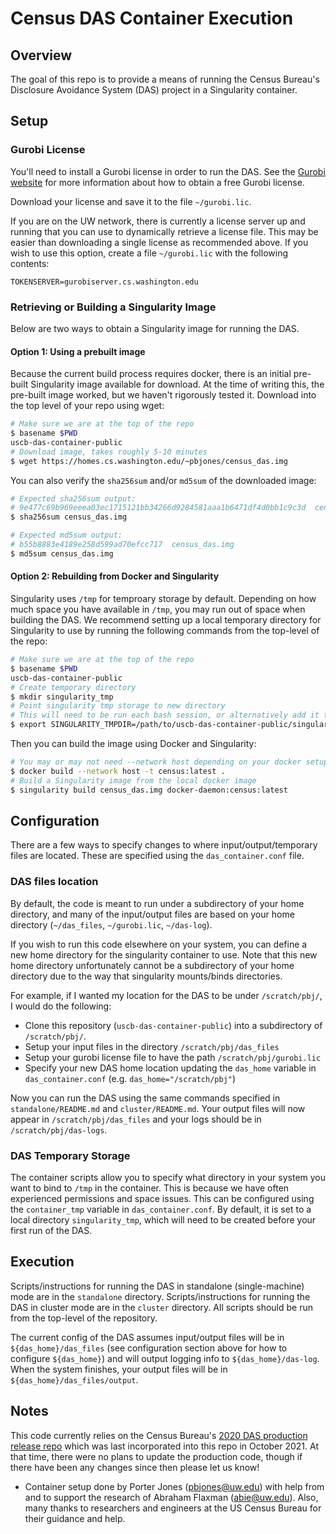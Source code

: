 # Census DAS Container Execution
## Overview
The goal of this repo is to provide a means of running the Census Bureau's Disclosure Avoidance System (DAS) project in a Singularity container.

## Setup
### Gurobi License
You'll need to install a Gurobi license in order to run the DAS. See the [Gurobi website](https://www.gurobi.com/downloads/) for more information about how to obtain a free Gurobi license.

Download your license and save it to the file `~/gurobi.lic`.

If you are on the UW network, there is currently a license server up and running that you can use to dynamically retrieve a license file. This may be easier than downloading a single license as recommended above. If you wish to use this option, create a file `~/gurobi.lic` with the following contents:
```
TOKENSERVER=gurobiserver.cs.washington.edu
``` 

### Retrieving or Building a Singularity Image
Below are two ways to obtain a Singularity image for running the DAS.
#### **Option 1: Using a prebuilt image**
Because the current build process requires docker, there is an initial pre-built Singularity image available for download. At the time of writing this, the pre-built image worked, but we haven't rigorously tested it. Download into the top level of your repo using wget:
```bash
# Make sure we are at the top of the repo
$ basename $PWD
uscb-das-container-public
# Download image, takes roughly 5-10 minutes
$ wget https://homes.cs.washington.edu/~pbjones/census_das.img
```

You can also verify the `sha256sum` and/or `md5sum` of the downloaded image:
```bash
# Expected sha256sum output:
# 9e477c69b969eeea03ec1715121bb34266d9284581aaa1b6471df4d0bb1c9c3d  census_das.img
$ sha256sum census_das.img
```
```bash
# Expected md5sum output:
# b55b8883e4189e258d599ad70efcc717  census_das.img
$ md5sum census_das.img
```

#### **Option 2: Rebuilding from Docker and Singularity**
Singularity uses `/tmp` for temproary storage by default. Depending on how much space you have available in `/tmp`, you may run out of space when building the DAS. We recommend setting up a local temporary directory for Singularity to use by running the following commands from the top-level of the repo:

```bash
# Make sure we are at the top of the repo
$ basename $PWD
uscb-das-container-public
# Create temporary directory
$ mkdir singularity_tmp
# Point singularity tmp storage to new directory
# This will need to be run each bash session, or alternatively add it to your .bashrc
$ export SINGULARITY_TMPDIR=/path/to/uscb-das-container-public/singularity_tmp
```

Then you can build the image using Docker and Singularity:
```bash
# You may or may not need --network host depending on your docker setup
$ docker build --network host -t census:latest .
# Build a Singularity image from the local docker image
$ singularity build census_das.img docker-daemon:census:latest
```

## Configuration
There are a few ways to specify changes to where input/output/temporary files are located. These are specified using the `das_container.conf` file.

### DAS files location
By default, the code is meant to run under a subdirectory of your home directory,
and many of the input/output files are based on your home directory (`~/das_files`, `~/gurobi.lic`, `~/das-log`).

If you wish to run this code elsewhere on your system, you can define a new home directory
for the singularity container to use. Note that this new home directory unfortunately cannot be a subdirectory
of your home directory due to the way that singularity mounts/binds directories.

For example, if I wanted my location for the DAS to be under `/scratch/pbj/`, I would do the following:
* Clone this repository (`uscb-das-container-public`) into a subdirectory of `/scratch/pbj/`.
* Setup your input files in the directory `/scratch/pbj/das_files`
* Setup your gurobi license file to have the path `/scratch/pbj/gurobi.lic`
* Specify your new DAS home location updating the `das_home` variable in `das_container.conf` (e.g. `das_home="/scratch/pbj"`)

Now you can run the DAS using the same commands specified in `standalone/README.md` and `cluster/README.md`. Your output files will now appear in `/scratch/pbj/das_files` and your logs should be in `/scratch/pbj/das-logs`.

### DAS Temporary Storage
The container scripts allow you to specify what directory in your system you want to bind to `/tmp` in the container. This is because we have often experienced permissions and space issues. This can be configured using the `container_tmp` variable in `das_container.conf`. By default, it is set to a local directory `singularity_tmp`, which will need to be created before your first run of the DAS.

## Execution
Scripts/instructions for running the DAS in standalone (single-machine) mode are in the `standalone` directory. 
Scripts/instructions for running the DAS in cluster mode are in the `cluster` directory.
All scripts should be run from the top-level of the repository.

The current config of the DAS assumes input/output files will be in `${das_home}/das_files` (see configuration section above for how to configure `${das_home}`) and will output logging info to `${das_home}/das-log`.
When the system finishes, your output files will be in `${das_home}/das_files/output`.

## Notes
This code currently relies on the Census Bureau's [2020 DAS production release repo](https://github.com/uscensusbureau/DAS_2020_Redistricting_Production_Code) which was last incorporated into this repo in October 2021. At that time, there were no plans to update the production code, though if there have been any changes since then please let us know! 
* Container setup done by Porter Jones (pbjones@uw.edu) with help from and to support the research of Abraham Flaxman (abie@uw.edu). Also, many thanks to researchers and engineers at the US Census Bureau for their guidance and help.

